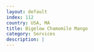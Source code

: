 ```yaml
---
layout: default
index: 112
country: USA, MA
title: Bigelow Chamomile Mango
category: Services
description: |
---
```

